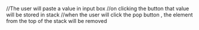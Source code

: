 //The user will paste a value in input box
//on clicking the button that value will be stored in stack
//when the user will click the pop button , the element from the top of the stack will be removed
